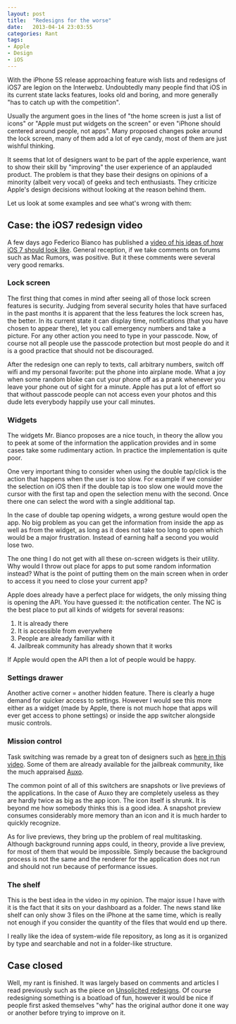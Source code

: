 ```yaml
---
layout: post
title:  "Redesigns for the worse"
date:   2013-04-14 23:03:55
categories: Rant
tags:
- Apple
- Design
- iOS
---
```


With the iPhone 5S release approaching feature wish lists and redesigns of iOS7
are legion on the Interwebz. Undoubtedly many people find that iOS in its
current state lacks features, looks old and boring, and more generally "has to
catch up with the competition".

Usually the argument goes in the lines of "the home screen is just a list of
icons" or "Apple must put widgets on the screen" or even "iPhone should
centered around people, not apps". Many proposed changes poke around the lock
screen, many of them add a lot of eye candy, most of them are just wishful
thinking.

It seems that lot of designers want to be part of the apple experience, want to
show their skill by "improving" the user experience of an applauded product.
The problem is that they base their designs on opinions of a minority (albeit
very vocal) of geeks and tech enthusiasts. They criticize Apple's design
decisions without looking at the reason behind them.

Let us look at some examples and see what's wrong with them:

## Case: the iOS7 redesign video

A few days ago Federico Bianco has published a [video of his ideas of how iOS 7
should look like][1]. General reception, if we take comments on forums such as
Mac Rumors, was positive. But it these comments were several very good remarks.

### Lock screen

The first thing that comes in mind after seeing all of those lock screen
features is security. Judging from several security holes that have surfaced in
the past months it is apparent that the less features the lock screen has, the
better. In its current state it can display time, notifications (that you have
chosen to appear there), let you call emergency numbers and take a picture. For
any other action you need to type in your passcode. Now, of course not all
people use the passcode protection but most people do and it is a good practice
that should not be discouraged.

After the redesign one can reply to texts, call arbitrary numbers, switch off
wifi and my personal favorite: put the phone into airplane mode. What a joy
when some random bloke can cut your phone off as a prank whenever you leave
your phone out of sight for a minute. Apple has put a lot of effort so that
without passcode people can not access even your photos and this dude lets
everybody happily use your call minutes.

### Widgets

The widgets Mr. Bianco proposes are a nice touch, in theory the allow you to
peek at some of the information the application provides and in some cases take
some rudimentary action. In practice the implementation is quite poor.

One very important thing to consider when using the double tap/click is the
action that happens when the user is too slow. For example if we consider the
selection on iOS then if the double tap is too slow one would move the cursor
with the first tap and open the selection menu with the second. Once there one
can select the word with a single additional tap.

In the case of double tap opening widgets, a wrong gesture would open the app.
No big problem as you can get the information from inside the app as well as
from the widget, as long as it does not take too long to open which would be a
major frustration. Instead of earning half a second you would lose two.

The one thing I do not get with all these on-screen widgets is their utility.
Why would I throw out place for apps to put some random information instead?
What is the point of putting them on the main screen when in order to access it
you need to close your current app?

Apple does already have a perfect place for widgets, the only missing thing is
opening the API. You have guessed it: the notification center. The NC is the
best place to put all kinds of widgets for several reasons:

1.  It is already there
2.  It is accessible from everywhere
3.  People are already familiar with it
4.  Jailbreak community has already shown that it works

If Apple would open the API then a lot of people would be happy.

### Settings drawer

Another active corner = another hidden feature. There is clearly a huge demand
for quicker access to settings. However I would see this more either as a
widget (made by Apple, there is not much hope that apps will ever get access to
phone settings) or inside the app switcher alongside music controls.

### Mission control

Task switching was remade by a great ton of designers such as [here in this
video][2]. Some of them are already available for the jailbreak community, like
the much appraised [Auxo][3].

The common point of all of this switchers are snapshots or live previews of the
applications. In the case of Auxo they are completely useless as they are
hardly twice as big as the app icon. The icon itself is shrunk. It is beyond me
how somebody thinks this is a good idea. A snapshot preview consumes
considerably more memory than an icon and it is much harder to quickly
recognize.

As for live previews, they bring up the problem of real multitasking. Although
background running apps could, in theory, provide a live preview, for most of
them that would be impossible. Simply because the background process is not the
same and the renderer for the application does not run and should not run
because of performance issues.

### The shelf

This is the best idea in the video in my opinion. The major issue I have with
it is the fact that it sits on your dashboard as a folder. The news stand like
shelf can only show 3 files on the iPhone at the same time, which is really not
enough if you consider the quantity of the files that would end up there.

I really like the idea of system-wide file repository, as long as it is
organized by type and searchable and not in a folder-like structure.

## Case closed

Well, my rant is finished. It was largely based on comments and articles I read
previously such as the piece on [Unsolicited redesigns][4]. Of course
redesigning something is a boatload of fun, however it would be nice if people
first asked themselves "why" has the original author done it one way or another
before trying to improve on it.

 [1]: http://youtube.com/watch?v=JdW4qNeFkBk
 [2]: http://youtube.com/watch?v=iRt5qagkGBU
 [3]: http://youtube.com/watch?v=c4IA5AvqUYA
 [4]: http://ignorethecode.net/blog/2011/05/15/unsolicited_redesigns/
